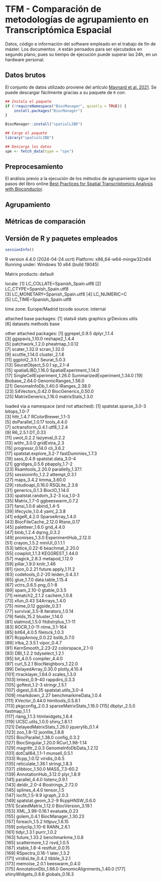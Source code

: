 # TFM - Comparación de metodologías de agrupamiento en Transcriptómica Espacial

Datos, código e información del software empleado en el trabajo de fin de máster. Los documentos `.R` están pensados para ser ejecutados en segundo plano, pues su tiempo de ejecución puede superar las 24h, en un hardware personal.

## Datos brutos

El conjunto de datos utilizado proviene del artículo [Maynard et al. 2021](https://www.nature.com/articles/s41593-020-00787-0).
Se puede descargar fácilmente gracias a su paquete de `R` con:

``` r
## Instala el paquete
if (!requireNamespace("BiocManager", quietly = TRUE)) {
    install.packages("BiocManager")
}

BiocManager::install("spatialLIBD")

## Carga el paquete
library("spatialLIBD")

## Descarga los datos 
spe <- fetch_data(type = "spe")
```

## Preprocesamiento

El análisis previo a la ejecución de los métodos de agrupamiento sigue los pasos del libro online [Best Practices for Spatial Transcriptomics Analysis with Bioconductor](https://lmweber.org/BestPracticesST/). 

## Agrupamiento

## Métricas de comparación

## Versión de R y paquetes empleados

``` r
sessionInfo()
```
R version 4.4.0 (2024-04-24 ucrt)
Platform: x86_64-w64-mingw32/x64
Running under: Windows 10 x64 (build 19045)

Matrix products: default


locale:
[1] LC_COLLATE=Spanish_Spain.utf8 
[2] LC_CTYPE=Spanish_Spain.utf8   
[3] LC_MONETARY=Spanish_Spain.utf8
[4] LC_NUMERIC=C                  
[5] LC_TIME=Spanish_Spain.utf8    

time zone: Europe/Madrid
tzcode source: internal

attached base packages:
[1] stats4    stats     graphics  grDevices utils    
[6] datasets  methods   base     

other attached packages:
 [1] ggrepel_0.9.5               dplyr_1.1.4                
 [3] ggspavis_1.10.0             reshape2_1.4.4             
 [5] patchwork_1.2.0             pheatmap_1.0.12            
 [7] scater_1.32.0               scran_1.32.0               
 [9] scuttle_1.14.0              cluster_2.1.6              
[11] ggplot2_3.5.1               Seurat_5.0.3               
[13] SeuratObject_5.0.1          sp_2.1-4                   
[15] spatialLIBD_1.16.0          SpatialExperiment_1.14.0   
[17] SingleCellExperiment_1.26.0 SummarizedExperiment_1.34.0
[19] Biobase_2.64.0              GenomicRanges_1.56.0       
[21] GenomeInfoDb_1.40.0         IRanges_2.38.0             
[23] S4Vectors_0.42.0            BiocGenerics_0.50.0        
[25] MatrixGenerics_1.16.0       matrixStats_1.3.0          

loaded via a namespace (and not attached):
  [1] spatstat.sparse_3.0-3     bitops_1.0-7             
  [3] httr_1.4.7                RColorBrewer_1.1-3       
  [5] doParallel_1.0.17         tools_4.4.0              
  [7] sctransform_0.4.1         utf8_1.2.4               
  [9] R6_2.5.1                  DT_0.33                  
 [11] uwot_0.2.2                lazyeval_0.2.2           
 [13] withr_3.0.0               gridExtra_2.3            
 [15] progressr_0.14.0          cli_3.6.2                
 [17] spatstat.explore_3.2-7    fastDummies_1.7.3        
 [19] sass_0.4.9                spatstat.data_3.0-4      
 [21] ggridges_0.5.6            pbapply_1.7-2            
 [23] Rsamtools_2.20.0          parallelly_1.37.1        
 [25] sessioninfo_1.2.2         attempt_0.3.1            
 [27] maps_3.4.2                limma_3.60.0             
 [29] rstudioapi_0.16.0         RSQLite_2.3.6            
 [31] generics_0.1.3            BiocIO_1.14.0            
 [33] spatstat.random_3.2-3     ica_1.0-3                
 [35] Matrix_1.7-0              ggbeeswarm_0.7.2         
 [37] fansi_1.0.6               abind_1.4-5              
 [39] lifecycle_1.0.4           yaml_2.3.8               
 [41] edgeR_4.2.0               SparseArray_1.4.0        
 [43] BiocFileCache_2.12.0      Rtsne_0.17               
 [45] paletteer_1.6.0           grid_4.4.0               
 [47] blob_1.2.4                dqrng_0.3.2              
 [49] promises_1.3.0            ExperimentHub_2.12.0     
 [51] crayon_1.5.2              miniUI_0.1.1.1           
 [53] lattice_0.22-6            beachmat_2.20.0          
 [55] cowplot_1.1.3             KEGGREST_1.44.0          
 [57] magick_2.8.3              metapod_1.12.0           
 [59] pillar_1.9.0              knitr_1.46               
 [61] rjson_0.2.21              future.apply_1.11.2      
 [63] codetools_0.2-20          leiden_0.4.3.1           
 [65] glue_1.7.0                data.table_1.15.4        
 [67] vctrs_0.6.5               png_0.1-8                
 [69] spam_2.10-0               gtable_0.3.5             
 [71] rematch2_2.1.2            cachem_1.0.8             
 [73] xfun_0.43                 S4Arrays_1.4.0           
 [75] mime_0.12                 ggside_0.3.1             
 [77] survival_3.5-8            iterators_1.0.14         
 [79] fields_15.2               bluster_1.14.0           
 [81] statmod_1.5.0             fitdistrplus_1.1-11      
 [83] ROCR_1.0-11               nlme_3.1-164             
 [85] bit64_4.0.5               filelock_1.0.3           
 [87] RcppAnnoy_0.0.22          bslib_0.7.0              
 [89] irlba_2.3.5.1             vipor_0.4.7              
 [91] KernSmooth_2.23-22        colorspace_2.1-0         
 [93] DBI_1.2.2                 tidyselect_1.2.1         
 [95] bit_4.0.5                 compiler_4.4.0           
 [97] curl_5.2.1                BiocNeighbors_1.22.0     
 [99] DelayedArray_0.30.0       plotly_4.10.4            
[101] rtracklayer_1.64.0        scales_1.3.0             
[103] lmtest_0.9-40             rappdirs_0.3.3           
[105] goftest_1.2-3             stringr_1.5.1            
[107] digest_0.6.35             spatstat.utils_3.0-4     
[109] rmarkdown_2.27            benchmarkmeData_1.0.4    
[111] XVector_0.44.0            htmltools_0.5.8.1        
[113] pkgconfig_2.0.3           sparseMatrixStats_1.16.0 
[115] dbplyr_2.5.0              fastmap_1.1.1            
[117] rlang_1.1.3               htmlwidgets_1.6.4        
[119] UCSC.utils_1.0.0          shiny_1.8.1.1            
[121] DelayedMatrixStats_1.26.0 jquerylib_0.1.4          
[123] zoo_1.8-12                jsonlite_1.8.8           
[125] BiocParallel_1.38.0       config_0.3.2             
[127] BiocSingular_1.20.0       RCurl_1.98-1.14          
[129] magrittr_2.0.3            GenomeInfoDbData_1.2.12  
[131] dotCall64_1.1-1           munsell_0.5.1            
[133] Rcpp_1.0.12               viridis_0.6.5            
[135] reticulate_1.36.1         stringi_1.8.3            
[137] zlibbioc_1.50.0           MASS_7.3-60.2            
[139] AnnotationHub_3.12.0      plyr_1.8.9               
[141] parallel_4.4.0            listenv_0.9.1            
[143] deldir_2.0-4              Biostrings_2.72.0        
[145] splines_4.4.0             tensor_1.5               
[147] locfit_1.5-9.9            igraph_2.0.3             
[149] spatstat.geom_3.2-9       RcppHNSW_0.6.0           
[151] ScaledMatrix_1.12.0       BiocVersion_3.19.1       
[153] XML_3.99-0.16.1           evaluate_0.23            
[155] golem_0.4.1               BiocManager_1.30.23      
[157] foreach_1.5.2             httpuv_1.6.15            
[159] polyclip_1.10-6           RANN_2.6.1               
[161] tidyr_1.3.1               purrr_1.0.2              
[163] future_1.33.2             benchmarkme_1.0.8        
[165] scattermore_1.2           rsvd_1.0.5               
[167] xtable_1.8-4              restfulr_0.0.15          
[169] RSpectra_0.16-1           later_1.3.2              
[171] viridisLite_0.4.2         tibble_3.2.1             
[173] memoise_2.0.1             beeswarm_0.4.0           
[175] AnnotationDbi_1.66.0      GenomicAlignments_1.40.0 
[177] shinyWidgets_0.8.6        globals_0.16.3  



